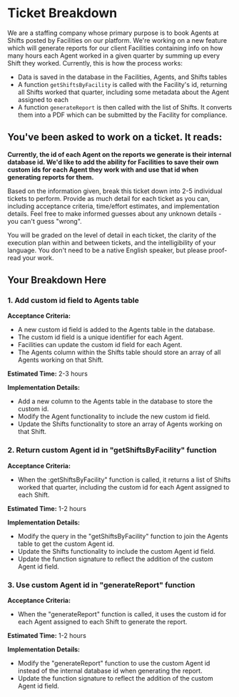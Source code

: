 # Ticket Breakdown

We are a staffing company whose primary purpose is to book Agents at Shifts posted by Facilities on our platform. We're working on a new feature which will generate reports for our client Facilities containing info on how many hours each Agent worked in a given quarter by summing up every Shift they worked. Currently, this is how the process works:

-   Data is saved in the database in the Facilities, Agents, and Shifts tables
-   A function `getShiftsByFacility` is called with the Facility's id, returning all Shifts worked that quarter, including some metadata about the Agent assigned to each
-   A function `generateReport` is then called with the list of Shifts. It converts them into a PDF which can be submitted by the Facility for compliance.

## You've been asked to work on a ticket. It reads:

**Currently, the id of each Agent on the reports we generate is their internal database id. We'd like to add the ability for Facilities to save their own custom ids for each Agent they work with and use that id when generating reports for them.**

Based on the information given, break this ticket down into 2-5 individual tickets to perform. Provide as much detail for each ticket as you can, including acceptance criteria, time/effort estimates, and implementation details. Feel free to make informed guesses about any unknown details - you can't guess "wrong".

You will be graded on the level of detail in each ticket, the clarity of the execution plan within and between tickets, and the intelligibility of your language. You don't need to be a native English speaker, but please proof-read your work.

## Your Breakdown Here

### 1. Add custom id field to Agents table

**Acceptance Criteria:**

-   A new custom id field is added to the Agents table in the database.
-   The custom id field is a unique identifier for each Agent.
-   Facilities can update the custom id field for each Agent.
-   The Agents column within the Shifts table should store an array of all Agents working on that Shift.

**Estimated Time:** 2-3 hours

**Implementation Details:**

-   Add a new column to the Agents table in the database to store the custom id.
-   Modify the Agent functionality to include the new custom id field.
-   Update the Shifts functionality to store an array of Agents working on that Shift.

### 2. Return custom Agent id in "getShiftsByFacility" function

**Acceptance Criteria:**

-   When the :getShiftsByFacility" function is called, it returns a list of Shifts worked that quarter, including the custom id for each Agent assigned to each Shift.

**Estimated Time:** 1-2 hours

**Implementation Details:**

-   Modify the query in the "getShiftsByFacility" function to join the Agents table to get the custom Agent id.
-   Update the Shifts functionality to include the custom Agent id field.
-   Update the function signature to reflect the addition of the custom Agent id field.

### 3. Use custom Agent id in "generateReport" function

**Acceptance Criteria:**

-   When the "generateReport" function is called, it uses the custom id for each Agent assigned to each Shift to generate the report.

**Estimated Time:** 1-2 hours

**Implementation Details:**

-   Modify the "generateReport" function to use the custom Agent id instead of the internal database id when generating the report.
-   Update the function signature to reflect the addition of the custom Agent id field.
